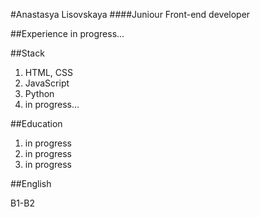 #Anastasya Lisovskaya
####Juniour Front-end developer


##Experience
in progress...

##Stack
1. HTML, CSS
2. JavaScript
3. Python
4. in progress...

##Education
1. in progress
2. in progress
3. in progress

##English
<p>B1-B2</p>

